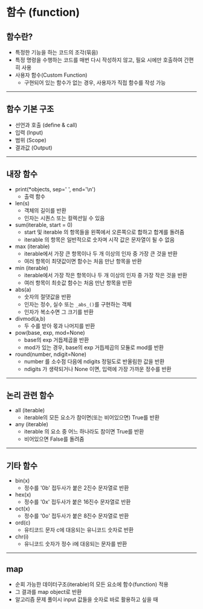 # 함수 (function)

## 함수란?
- 특정한 기능을 하는 코드의 조각(묶음)
- 특정 명령을 수행하는 코드를 매번 다시 작성하지 않고, 필요 시에만 호출하여 간편히 사용
- 사용자 함수(Custom Function)
    - 구현되어 있는 함수가 없는 경우, 사용자가 직접 함수를 작성 가능

---
## 함수 기본 구조
- 선언과 호출 (define & call)
- 입력 (Input)
- 범위 (Scope)
- 결과값 (Output)

---
## 내장 함수
- print(*objects, sep=' ', end='\n')
    - 출력 함수
- len(s)
    - 객체의 길이를 반환
    - 인자는 시퀀스 또는 컬렉션일 수 있음
- sum(iterable, start = 0)
    - start 및 iterable 의 항목들을 왼쪽에서 오른쪽으로 합하고 합계를 돌려줌
    - iterable 의 항목은 일반적으로 숫자며 시작 값은 문자열이 될 수 없음
- max (iterable)
    - iterable에서 가장 큰 항목이나 두 개 이상의 인자 중 가장 큰 것을 반환
    - 여러 항목이 최댓값이면 함수는 처음 만난 항목을 반환
- min (iterable)
    - iterable에서 가장 작은 항목이나 두 개 이상의 인자 중 가장 작은 것을 반환
    - 여러 항목이 최솟값 함수는 처음 만난 항목을 반환
- abs(a)
    - 숫자의 절댓값을 반환
    - 인자는 정수, 실수 또는 `_abs_()`를 구현하는 객체
    - 인자가 복소수면 그 크기를 반환
- divmod(a,b)
    - 두 수를 받아 몫과 나머지를 반환
- pow(base, exp, mod=None)
    - base의 exp 거듭제곱을 반환
    - mod가 있는 경우, base의 exp 거듭제곱의 모듈로 mod를 반환
- round(number, ndigit=None)
    - number 를 소수점 다음에 ndigits 정밀도로 반올림한 값을 반환
    - ndigits 가 생략되거나 None 이면, 입력에 가장 가까운 정수를 반환

---
## 논리 관련 함수
- all (iterable)
    - iterable의 모든 요소가 참이면(또는 비어있으면) True를 반환
- any (iterable)
    - iterable 의 요소 중 어느 하나라도 참이면 True를 반환
    - 비어있으면 False를 돌려줌
---
## 기타 함수
- bin(x)
    - 정수를 '0b' 접두사가 붙은 2진수 문자열로 반환
- hex(x)
    - 정수를 '0x' 접두사가 붙은 16진수 문자열로 반환
- oct(x)
    - 정수를 '0o' 접두사가 붙은 8진수 문자열로 반환
- ord(c)
    - 유티코드 문자 c에 대응되는 유니코드 숫자로 반환
- chr(i)
    - 유니코드 숫자가 정수 i에 대응되는 문자를 반환

---
## map
- 순회 가능한 데이터구조(iterable)의 모든 요소에 함수(function) 적용
- 그 결과를 map object로 반환
- 알고리즘 문제 풀이시 input 값들을 숫자로 바로 활용하고 싶을 때